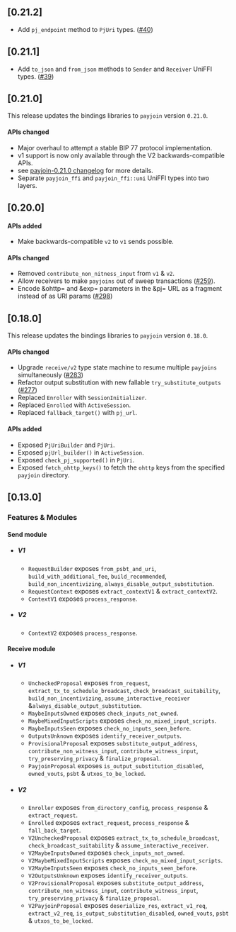 ## [0.21.2]
- Add `pj_endpoint` method to `PjUri` types. ([#40](https://github.com/LtbLightning/payjoin-ffi/pull/40))

## [0.21.1]
- Add `to_json` and `from_json` methods to `Sender` and `Receiver` UniFFI types. ([#39](https://github.com/LtbLightning/payjoin-ffi/pull/39))

## [0.21.0]
This release updates the bindings libraries to `payjoin` version `0.21.0`.
#### APIs changed
- Major overhaul to attempt a stable BIP 77 protocol implementation.
- v1 support is now only available through the V2 backwards-compatible APIs.
- see [payjoin-0.21.0 changelog](https://github.com/payjoin/rust-payjoin/blob/master/payjoin/CHANGELOG.md#0210) for more details.
- Separate `payjoin_ffi` and `payjoin_ffi::uni` UniFFI types into two layers.

## [0.20.0]
#### APIs added
- Make backwards-compatible `v2` to `v1` sends possible.
#### APIs changed
- Removed `contribute_non_nitness_input`  from `v1` & `v2`.
- Allow receivers to make `payjoins` out of sweep transactions ([#259](https://github.com/payjoin/rust-payjoin/pull/259)).
- Encode &ohttp= and &exp= parameters in the &pj= URL as a fragment instead of as URI params ([#298](https://github.com/payjoin/rust-payjoin/pull/298))

## [0.18.0]
This release updates the bindings libraries to `payjoin` version `0.18.0`.
#### APIs changed
- Upgrade `receive/v2` type state machine to resume multiple `payjoins` simultaneously ([#283](https://github.com/payjoin/rust-payjoin/pull/283))
- Refactor output substitution with new fallable `try_substitute_outputs` ([#277](https://github.com/payjoin/rust-payjoin/pull/277))
- Replaced `Enroller` with `SessionInitializer`.
- Replaced `Enrolled` with `ActiveSession`.
- Replaced `fallback_target()` with `pj_url`.
#### APIs added
- Exposed `PjUriBuilder` and `PjUri`.
- Exposed `pjUrl_builder()` in `ActiveSession`.
- Exposed `check_pj_supported()` in `PjUri`.
- Exposed `fetch_ohttp_keys()` to fetch the `ohttp` keys from the specified `payjoin` directory.

## [0.13.0]
### Features & Modules
#### Send module
- #####  V1
    - `RequestBuilder` exposes `from_psbt_and_uri`, `build_with_additional_fee`, `build_recommended`, `build_non_incentivizing`, `always_disable_output_substitution`.
    - `RequestContext` exposes `extract_contextV1` & `extract_contextV2`.
    - `ContextV1` exposes `process_response`.
- ##### V2
    - `ContextV2` exposes `process_response`.
#### Receive module
- #####  V1
    - `UncheckedProposal` exposes `from_request`, `extract_tx_to_schedule_broadcast`, `check_broadcast_suitability`, `build_non_incentivizing`,
      `assume_interactive_receiver` &`always_disable_output_substitution`.
    - `MaybeInputsOwned` exposes `check_inputs_not_owned`.
    - `MaybeMixedInputScripts` exposes `check_no_mixed_input_scripts`.
    - `MaybeInputsSeen` exposes `check_no_inputs_seen_before`.
    - `OutputsUnknown` exposes `identify_receiver_outputs`.
    - `ProvisionalProposal` exposes `substitute_output_address`, `contribute_non_witness_input`, `contribute_witness_input`, `try_preserving_privacy` &
      `finalize_proposal`.
    - `PayjoinProposal` exposes `is_output_substitution_disabled`, `owned_vouts`, `psbt` & `utxos_to_be_locked`.
- ##### V2
    - `Enroller` exposes `from_directory_config`, `process_response` & `extract_request`.
    - `Enrolled` exposes `extract_request`, `process_response` & `fall_back_target`.
    - `V2UncheckedProposal` exposes  `extract_tx_to_schedule_broadcast`, `check_broadcast_suitability` & `assume_interactive_receiver`.
    - `V2MaybeInputsOwned` exposes `check_inputs_not_owned`.
    - `V2MaybeMixedInputScripts` exposes `check_no_mixed_input_scripts`.
    - `V2MaybeInputsSeen` exposes `check_no_inputs_seen_before`.
    - `V2OutputsUnknown` exposes `identify_receiver_outputs`.
    - `V2ProvisionalProposal` exposes `substitute_output_address`, `contribute_non_witness_input`, `contribute_witness_input`, `try_preserving_privacy` &
      `finalize_proposal`.
    - `V2PayjoinProposal` exposes `deserialize_res`, `extract_v1_req`, `extract_v2_req`, `is_output_substitution_disabled`, `owned_vouts`, `psbt` &
      `utxos_to_be_locked`.